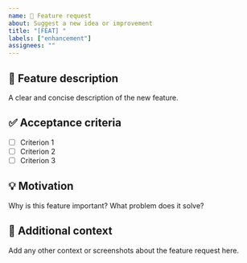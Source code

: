 ```yaml
---
name: 🚀 Feature request
about: Suggest a new idea or improvement
title: "[FEAT] "
labels: ["enhancement"]
assignees: ""
---
```


## 🚀 Feature description
A clear and concise description of the new feature.

## ✅ Acceptance criteria
- [ ] Criterion 1
- [ ] Criterion 2
- [ ] Criterion 3

## 💡 Motivation
Why is this feature important? What problem does it solve?

## 📝 Additional context
Add any other context or screenshots about the feature request here.
